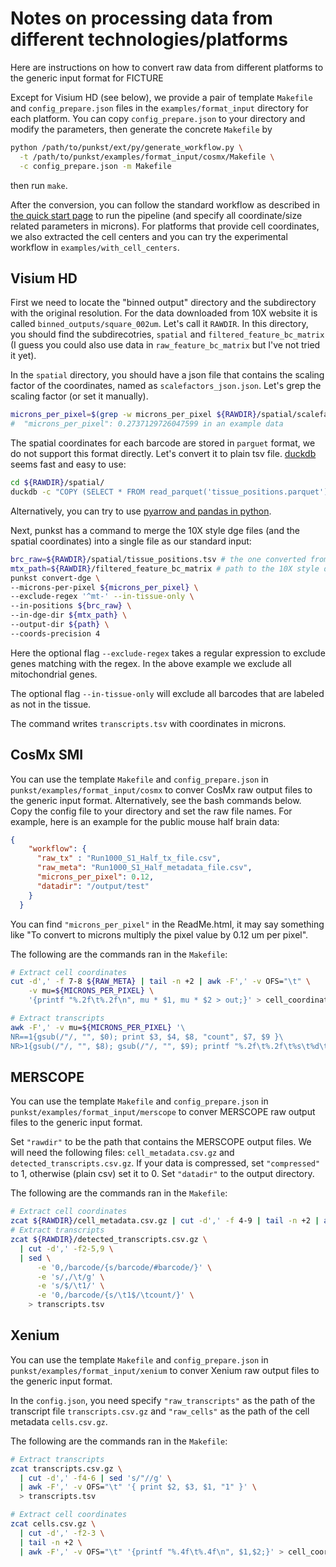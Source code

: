 # Notes on processing data from different technologies/platforms

Here are instructions on how to convert raw data from different platforms to the generic input format for FICTURE

Except for Visium HD (see below), we provide a pair of template `Makefile` and `config_prepare.json` files in the `examples/format_input` directory for each platform. You can copy `config_prepare.json` to your directory and modify the parameters, then generate the concrete `Makefile` by
```bash
python /path/to/punkst/ext/py/generate_workflow.py \
  -t /path/to/punkst/examples/format_input/cosmx/Makefile \
  -c config_prepare.json -m Makefile
```
then run `make`.

After the conversion, you can follow the standard workflow as described in [the quick start page](../basic.md) to run the pipeline (and specify all coordinate/size related parameters in microns). For platforms that provide cell coordinates, we also extracted the cell centers and you can try the experimental workflow in `examples/with_cell_centers`.

## Visium HD

First we need to locate the "binned output" directory and the subdirectory with the original resolution. For the data downloaded from 10X website it is called `binned_outputs/square_002um`. Let's call it `RAWDIR`. In this directory, you should find the subdirecotries, `spatial` and `filtered_feature_bc_matrix` (I guess you could also use data in `raw_feature_bc_matrix` but I've not tried it yet).

In the `spatial` directory, you should have a json file that contains the scaling factor of the coordinates, named as `scalefactors_json.json`.
Let's grep the scaling factor (or set it manually).
```bash
microns_per_pixel=$(grep -w microns_per_pixel ${RAWDIR}/spatial/scalefactors_json.json | perl -lane '$_ =~ m/.*"microns_per_pixel": ([0-9.]+)/; print $1' )
#  "microns_per_pixel": 0.2737129726047599 in an example data
```

The spatial coordinates for each barcode are stored in `parguet` format, we do not support this format directly. Let's convert it to plain tsv file. [duckdb](https://duckdb.org/) seems fast and easy to use:

```bash
cd ${RAWDIR}/spatial/
duckdb -c "COPY (SELECT * FROM read_parquet('tissue_positions.parquet')) TO 'tissue_positions.tsv' (HEADER, DELIMITER '\t');"
```

Alternatively, you can try to use [pyarrow and pandas in python](https://pandas.pydata.org/docs/reference/api/pandas.read_parquet.html).


Next, punkst has a command to merge the 10X style dge files (and the spatial coordinates) into a single file as our standard input:

```bash
brc_raw=${RAWDIR}/spatial/tissue_positions.tsv # the one converted from parquet
mtx_path=${RAWDIR}/filtered_feature_bc_matrix # path to the 10X style dge files
punkst convert-dge \
--microns-per-pixel ${microns_per_pixel} \
--exclude-regex '^mt-' --in-tissue-only \
--in-positions ${brc_raw} \
--in-dge-dir ${mtx_path} \
--output-dir ${path} \
--coords-precision 4
```

Here the optional flag `--exclude-regex` takes a regular expression to exclude genes matching with the regex. In the above example we exclude all mitochondrial genes.

The optional flag `--in-tissue-only` will exclude all barcodes that are labeled as not in the tissue.

The command writes `transcripts.tsv` with coordinates in microns.

## CosMx SMI

You can use the template `Makefile` and `config_prepare.json` in `punkst/examples/format_input/cosmx` to conver CosMx raw output files to the generic input format. Alternatively, see the bash commands below.
Copy the config file to your directory and set the raw file names. For example, here is an example for the public mouse half brain data:

```json
{
    "workflow": {
      "raw_tx" : "Run1000_S1_Half_tx_file.csv",
      "raw_meta": "Run1000_S1_Half_metadata_file.csv",
      "microns_per_pixel": 0.12,
      "datadir": "/output/test"
    }
  }
```

You can find `"microns_per_pixel"` in the ReadMe.html, it may say something like "To convert to microns multiply the pixel value by 0.12 um per pixel".

The following are the commands ran in the `Makefile`:

```bash
# Extract cell coordinates
cut -d',' -f 7-8 ${RAW_META} | tail -n +2 | awk -F',' -v OFS="\t" \
    -v mu=${MICRONS_PER_PIXEL} \
    '{printf "%.2f\t%.2f\n", mu * $1, mu * $2 > out;}' > cell_coordinates.tsv

# Extract transcripts
awk -F',' -v mu=${MICRONS_PER_PIXEL} '\
NR==1{gsub(/"/, "", $0); print $3, $4, $8, "count", $7, $9 }\
NR>1{gsub(/"/, "", $8); gsub(/"/, "", $9); printf "%.2f\t%.2f\t%s\t%d\t%d\t%s\n", mu*$3, mu*$4, $8, 1, $7, $9 } ' ${RAW_TX} > transcripts.tsv
```

## MERSCOPE

You can use the template `Makefile` and `config_prepare.json` in `punkst/examples/format_input/merscope` to conver MERSCOPE raw output files to the generic input format.

Set `"rawdir"` to be the path that contains the MERSCOPE output files. We will need the following files: `cell_metadata.csv.gz` and `detected_transcripts.csv.gz`. If your data is compressed, set `"compressed"` to 1, otherwise (plain csv) set it to 0.
Set `"datadir"` to the output directory.

The following are the commands ran in the `Makefile`:

```bash
# Extract cell coordinates
zcat ${RAWDIR}/cell_metadata.csv.gz | cut -d',' -f 4-9 | tail -n +2 | awk -F',' -v OFS="\t" '{ print $1, $2; }' > cell_coordinates.tsv
# Extract transcripts
zcat ${RAWDIR}/detected_transcripts.csv.gz \
  | cut -d',' -f2-5,9 \
  | sed \
      -e '0,/barcode/{s/barcode/#barcode/}' \
      -e 's/,/\t/g' \
      -e 's/$/\t1/' \
      -e '0,/barcode/{s/\t1$/\tcount/}' \
    > transcripts.tsv
```

## Xenium

You can use the template `Makefile` and `config_prepare.json` in `punkst/examples/format_input/xenium` to conver Xenium raw output files to the generic input format.

In the `config.json`, you need specify `"raw_transcripts"` as the path of the transcript file `transcripts.csv.gz` and `"raw_cells"` as the path of the cell metadata `cells.csv.gz`.

The following are the commands ran in the `Makefile`:

```bash
# Extract transcripts
zcat transcripts.csv.gz \
  | cut -d',' -f4-6 | sed 's/"//g' \
  | awk -F',' -v OFS="\t" '{ print $2, $3, $1, "1" }' \
  > transcripts.tsv

# Extract cell coordinates
zcat cells.csv.gz \
  | cut -d',' -f2-3 \
  | tail -n +2 \
  | awk -F',' -v OFS="\t" '{printf "%.4f\t%.4f\n", $1,$2;}' > cell_coordinates.tsv
```
